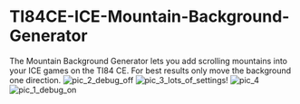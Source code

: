 # TI84CE-ICE-Mountain-Background-Generator
The Mountain Background Generator lets you add scrolling mountains into your ICE games on the TI84 CE. For best results only move the background one direction.
![pic_2_debug_off](https://user-images.githubusercontent.com/73206799/220415368-cbd5df0d-68c2-41f9-8f7a-702f4a1aa051.png)
![pic_3_lots_of_settings!](https://user-images.githubusercontent.com/73206799/220415370-1672f5a7-97a1-4ddc-9d56-cc881f63a101.png)
![pic_4](https://user-images.githubusercontent.com/73206799/220415372-b9642c59-6ece-44c2-baf1-eaa50d7ccceb.png)
![pic_1_debug_on](https://user-images.githubusercontent.com/73206799/220415373-a1747707-5bd3-474f-b3e2-990afe152533.png)
